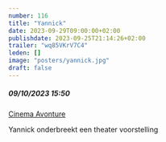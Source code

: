 ```yaml
---
number: 116
title: "Yannick"
date: 2023-09-29T09:00:00+02:00
publishdate: 2023-09-25T21:14:26+02:00
trailer: "wq85VKrV7C4"
leden: []
image: "posters/yannick.jpg"
draft: false
---
```


##### 09/10/2023 15:50

[Cinema Avonture](https://cinema-aventure.be/catalogue/movie/?20E872BC-B15D-A5A9-F9DB-2436F392EC6E)

Yannick onderbreekt een theater voorstelling
<!--more-->
